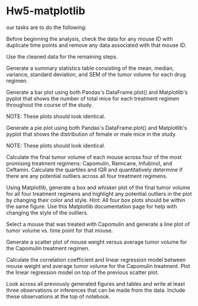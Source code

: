 # Hw5-matplotlib

our tasks are to do the following:


Before beginning the analysis, check the data for any mouse ID with duplicate time points and remove any data associated with that mouse ID.


Use the cleaned data for the remaining steps.


Generate a summary statistics table consisting of the mean, median, variance, standard deviation, and SEM of the tumor volume for each drug regimen.


Generate a bar plot using both Pandas's DataFrame.plot() and Matplotlib's pyplot that shows  the number of total mice for each treatment regimen throughout the course of the study.


NOTE: These plots should look identical.



Generate a pie plot using both Pandas's DataFrame.plot() and Matplotlib's pyplot that shows the distribution of female or male mice in the study.


NOTE: These plots should look identical.



Calculate the final tumor volume of each mouse across four of the most promising treatment regimens: Capomulin, Ramicane, Infubinol, and Ceftamin. Calculate the quartiles and IQR and quantitatively determine if there are any potential outliers across all four treatment regimens.


Using Matplotlib, generate a box and whisker plot of the final tumor volume for all four treatment regimens and highlight any potential outliers in the plot by changing their color and style.
Hint: All four box plots should be within the same figure. Use this Matplotlib documentation page for help with changing the style of the outliers.


Select a mouse that was treated with Capomulin and generate a line plot of tumor volume vs. time point for that mouse.


Generate a scatter plot of mouse weight versus average tumor volume for the Capomulin treatment regimen.


Calculate the correlation coefficient and linear regression model between mouse weight and average tumor volume for the Capomulin treatment. Plot the linear regression model on top of the previous scatter plot.


Look across all previously generated figures and tables and write at least three observations or inferences that can be made from the data. Include these observations at the top of notebook.
